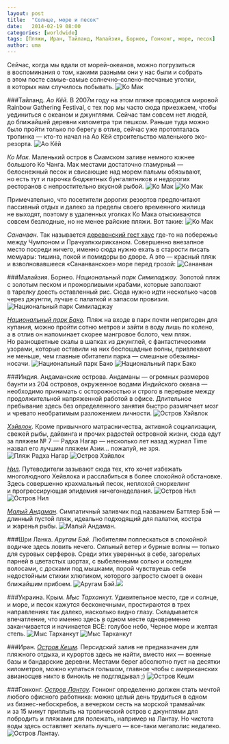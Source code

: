 ```yaml
---
layout: post
title:  "Солнце, море и песок"
date:   2014-02-19 08:00
categories: [worldwide]
tags: [Пляжи, Иран, Тайланд, Малайзия, Борнео, Гонконг, море, песок]
author: uma
---
```



Сейчас, когда мы вдали от морей-океанов, можно погрузиться в воспоминания о том, какими разными они у нас были и собрать в этом посте самые-самые солнечно-солено-песчаные уголки, в которых нам случилось побывать.
![Ко Мак](ko-mak.jpg)

###Тайланд.
*Ао Кёй.* В 2007м году на этом пляже проводился мировой Rainbow Gathering Festival, с тех пор мы часто сюда приезжаем, чтобы уединиться с океаном и джунглями. Сейчас там совсем нет людей, до ближайшей деревни километра три пешком. Раньше туда можно было пройти только по берегу в отлив, сейчас уже протопталась тропинка — кто-то начал на Ao Кёй строительство маленького эко-резорта.
![Ао Кёй](ao-kyoi.jpg)

*Ко Мак.* Маленький остров в Сиамском заливе немного южнее большого Ко Чанга. Мак местами достаточно гламурный — белоснежный песок и свисающие над морем пальмы обязывают, но есть тут и парочка бюджетных бунгалятников и недорогих ресторанов с непростительно вкусной рыбой.
![Ко Мак](ko-mak-1.jpg)
![Ко Мак](ko-mak-2.jpg)

Примечательно, что посетители дорогих резортов предпочитают пассивный отдых и далеко за пределы своего временного жилища не выходят, поэтому в удаленных уголках Ко Мака отыскиваются совсем безлюдные, но не менее райские пляжи. Вот такие:
![Ко Мак](ko-mak-3.jpg)

*Сананван.* Так называется [деревенский гест хаус](http://www.beach-bb.com/) где-то на побережье между Чумпоном и Прачуапкхирикханом. Совершенно внезапное место посреди ничего, именно сюда нужно ехать в старости писать мемуары: тишина, покой и помидоры во дворе. А это — красный пляж и взволновавшееся «Сананванское» море перед грозой:
![Сананван](sananvan.jpg)

###Малайзия. Борнео.
*Национальный парк Симиладжау.* Золотой пляж с золотым песком и прожорливыми крабами, которые заползают в тарелку доесть оставленный рис. Сюда нужно идти несколько часов через джунгли, лучше с палаткой и запасом провизии.
![Национальный парк Симиладжау](natsionalnyi-park-similadzhau.jpg)

*[Национальный парк Бако](/bako/).* Пляж на входе в парк почти непригоден для купания, можно пройти сотню метров и зайти в воду лишь по колено, а в отлив он напоминает скорее мангровое болото, чем пляж. Но разноцветные скалы в шапках из джунглей, с фантастическими узорами, которые оставили на них беспощадные волны, привлекают не меньше, чем главные обитатели парка — смешные обезьяны-носачи.
![Национальный парк Бако](natsionalnyi-park-bako.jpg)
![Национальный парк Бако](natsionalnyi-park-bako-1.jpg)

###Индия. Андаманские острова.
Андаманы — огромных размеров баунти из 204 островов, окруженное водами Индийского океана — необходимо принимать с осторожностью и строго в перерыве между продолжительной напряженной работой в офисе. Длительное пребывание здесь без определенного занятия быстро размягчает мозг и чревато необратимым разложением личности.
![Остров Хэйвлок](ostrov-heivlok.jpg)

*[Хэйвлок](/havelock/).* Кроме привычного матрасничества, активной социализации, свежей рыбы, дайвинга и прочих радостей островной жизни, сюда едут за пляжем № 7 — Радха Нагар — несколько лет назад журнал Time назвал его лучшим пляжем Азии... пожалуй, не зря.
![Пляж Радха Нагар ](plyazh-radha-nagar.jpg)
![Остров Хэйвлок](ostrov-heivlok-1.jpg)

*[Нил](/andamans-neil-long-island/).* Путеводители зазывают сюда тех, кто хочет избежать многолюдного Хейвлока и расслабиться в более спокойной обстановке. Здесь совершенно крахмальный песок, неплохой сноркелинг и прогрессирующая эпидемия ничегонеделания.
![Остров Нил](ostrov-nil.jpg)
![Остров Нил](ostrov-nil-1.jpg)

*[Малый Андаман](/little-andaman/).* Симпатичный заливчик под названием Баттлер Бэй — длинный пустой пляж, идеально подходящий для палатки, костра и жаренья рыбы.
![Малый Андаман.](malyi-andaman.jpg)

###Шри Ланка.
*Аругам Бэй.* Любителям поплескаться в спокойной водичке здесь ловить нечего. Сильный ветер и бурные волны — только для суровых серферов. Среди этих уверенных в себе, загорелых парней в цветастых шортах, с выбеленными солью и солнцем волосами, с досками под мышками, порой чувствуешь себя недостойным стихии хлюпиком, которого запросто смоет в океан ближайшим прибоем.
![Аругам Бэй.](arugam-bei.jpg)![](IMG_9090.jpg)

###Украина. Крым.
*Мыс Тарханкут.* Удивительное место, где и солнце, и море, и песок кажутся бесконечными, простираются в трех направлениях так далеко, насколько видно глазу. Складывается впечатление, что именно здесь в одном месте одновременно заканчивается и начинается ВСЁ: голубое небо, Черное море и желтая степь.
![Мыс Тарханкут](mys-tarhankut.jpg)
![Мыс Тарханкут](mys-tarhankut-1.jpg)

###Иран.
*[Остров Кешм](/qeshm/).* Персидский залив не предназначен для пляжного отдыха, и курортов здесь не найти, вместо них — военные базы и бандарские деревни. Местами берег абсолютно пуст на десятки километров, можно купаться голышом, главное чтобы с американских авианосцев никто в бинокль не подглядывал ;)
![Остров Кешм](ostrov-keshm.jpg)

###Гонконг.
*[Остров Лантау](/ostrov-lantau-gonkong/).* Гонконг определенно должен стать мечтой любого офисного работника: можно целый день трудиться в одном из бизнес-небоскребов, а вечерком сесть на морской трамвайчик и за 15 минут приплыть на тропический остров с джунглями для побродить и пляжами для полежать, например на Лантау. Но чистота воды здесь оставляет желать лучшего — все-таки мегаполис недалеко.
![Остров Лантау. ](ostrov-lantau.jpg)
